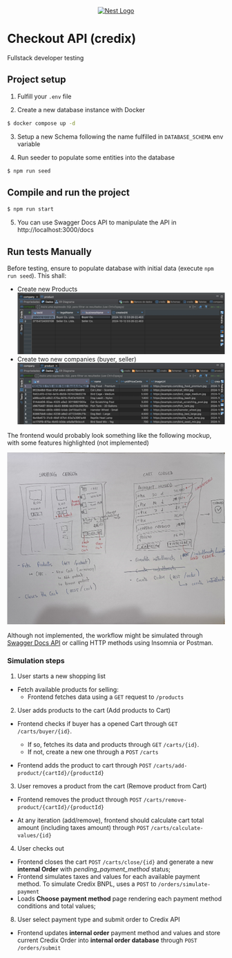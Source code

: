 <p align="center">
  <a href="http://nestjs.com/" target="blank"><img src="https://nestjs.com/img/logo-small.svg" width="120" alt="Nest Logo" /></a>
</p>

[circleci-image]: https://img.shields.io/circleci/build/github/nestjs/nest/master?token=abc123def456
[circleci-url]: https://circleci.com/gh/nestjs/nest

# Checkout API (credix)

Fullstack developer testing

## Project setup
1. Fulfill your `.env` file

2. Create a new database instance with Docker

```bash
$ docker compose up -d
```

3. Setup a new Schema following the name fulfilled in `DATABASE_SCHEMA` env variable

4. Run seeder to populate some entities into the database

```bash
$ npm run seed
```

## Compile and run the project

```bash
$ npm run start
```

5. You can use Swagger Docs API to manipulate the API in http://localhost:3000/docs

## Run tests Manually

Before testing, ensure to populate database with initial data (execute `npm run seed`). This shall:
- Create new Products
  ![Companies](imgs/0-populate-companies.png)
- Create two new companies (buyer, seller)
  ![Products](imgs/0-populate-products.png)

The frontend would probably look something like the following mockup, with some features highlighted (not implemented)

![frotend mockup](imgs/frontend-mockup.jpg)

Although not implemented, the workflow might be simulated through [Swagger Docs API](http://localhost:3000/docs) or calling HTTP methods using Insomnia or Postman.

### Simulation steps

1. User starts a new shopping list

  - Fetch available products for selling:
    - Frontend fetches data using a `GET` request to `/products`
  
2. User adds products to the cart (Add products to Cart)

  - Frontend checks if buyer has a opened Cart through `GET` `/carts/buyer/{id}`.
      - If so, fetches its data and products through `GET` `/carts/{id}`.
      - If not, create a new one through a `POST` `/carts` 

  - Frontend adds the product to cart through `POST` `/carts/add-product/{cartId}/{productId}`

3. User removes a product from the cart (Remove product from Cart)
  - Frontend removes the product through `POST` `/carts/remove-product/{cartId}/{productId}`

  - At any iteration (add/remove), frontend should calculate cart total amount (including taxes amount) through `POST` `/carts/calculate-values/{id}`

4. User checks out
  - Frontend closes the cart `POST` `/carts/close/{id}` and generate a new **internal Order** with *pending_payment_method* status;
  - Frontend simulates taxes and values for each available payment method. To simulate Credix BNPL, uses a `POST` to `/orders/simulate-payment`
  - Loads **Choose payment method** page rendering each payment method conditions and total values;

8. User select payment type and submit order to Credix API
  - Frontend updates **internal order** payment method and values and store current Credix Order into **internal order database** through `POST` `/orders/submit`